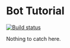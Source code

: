# Bot Tutorial

[![Build status](https://ci.appveyor.com/api/projects/status/kgikrvspxhvnq0jt?svg=true)](https://ci.appveyor.com/project/thepunkoff/discord-bot-core)

Nothing to catch here.
